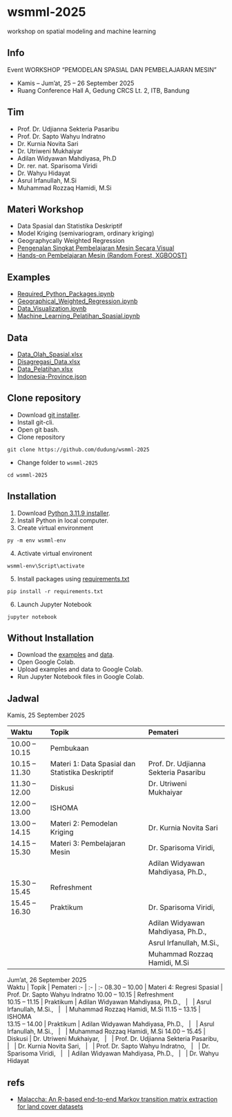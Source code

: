 # wsmml-2025
workshop on spatial modeling and machine learning


## Info
Event WORKSHOP “PEMODELAN SPASIAL DAN PEMBELAJARAN MESIN”
+ Kamis – Jum’at, 25 – 26 September 2025
+ Ruang Conference Hall A, Gedung CRCS Lt. 2, ITB, Bandung


## Tim
+ Prof. Dr. Udjianna Sekteria Pasaribu 
+ Prof. Dr. Sapto Wahyu Indratno
+ Dr. Kurnia Novita Sari 
+ Dr. Utriweni Mukhaiyar
+ Adilan Widyawan Mahdiyasa, Ph.D 
+ Dr. rer. nat. Sparisoma Viridi 
+ Dr. Wahyu Hidayat 
+ Asrul Irfanullah, M.Si
+ Muhammad Rozzaq Hamidi, M.Si


## Materi Workshop
- Data Spasial dan Statistika Deskriptif
- Model Kriging (semivariogram, ordinary kriging)
- Geographycally Weighted Regression
- [Pengenalan Singkat Pembelajaran Mesin Secara Visual](https://osf.io/q7nka)
- [Hands-on Pembelajaran Mesin (Random Forest, XGBOOST)](https://drive.google.com/file/d/1FrOhmdM-O74OfOa_YUUf89JNRyspfrhv/view?usp=drive_link)


## Examples
+ [Required_Python_Packages.ipynb](examples/Required_Python_Packages.ipynb)
+ [Geographical_Weighted_Regression.ipynb](examples/Geographical_Weighted_Regression.ipynb)
+ [Data_Visualization.ipynb](examples/Data_Visualization.ipynb)
+ [Machine_Learning_Pelatihan_Spasial.ipynb](examples/Machine_Learning_Pelatihan_Spasial.ipynb)


## Data
+ [Data_Olah_Spasial.xlsx](data/Data_Olah_Spasial.xlsx)
+ [Disagregasi_Data.xlsx](data/Disagregasi_Data.xlsx)
+ [Data_Pelatihan.xlsx](data/Data_Pelatihan.xlsx)
+ [Indonesia-Province.json](data/Indonesia_Province.json)


## Clone repository
+ Download [git installer](https://git-scm.com/downloads).
+ Install git-cli.
+ Open git bash.
+ Clone repository
```
git clone https://github.com/dudung/wsmml-2025
```
+ Change folder to `wsmml-2025`
```
cd wsmml-2025
```


## Installation
1. Download [Python 3.11.9 installer](https://www.python.org/downloads/release/python-3119/).
2. Install Python in local computer.
3. Create virtual environment
```
py -m env wsmml-env
```
4. Activate virtual environent
```
wsmml-env\Script\activate
```
5. Install packages using [requirements.txt](requirements.txt)
```
pip install -r requirements.txt
```
6. Launch Jupyter Notebook
```
jupyter notebook
```

## Without Installation
+ Download the [examples](examples) and [data](data).
+ Open Google Colab.
+ Upload examples and data to Google Colab.
+ Run Jupyter Notebook files in Google Colab.


## Jadwal
Kamis, 25 September 2025	

Waktu |	Topik | Pemateri
:- | :- | :-
10.00 – 10.15 | Pembukaan |	
10.15 – 11.30	| Materi 1: Data Spasial dan Statistika Deskriptif | Prof. Dr. Udjianna Sekteria Pasaribu
11.30 – 12.00	| Diskusi | Dr. Utriweni Mukhaiyar
12.00 – 13.00	| ISHOMA	
13.00 – 14.15	| Materi 2: Pemodelan Kriging | Dr. Kurnia Novita Sari
14.15 – 15.30	| Materi 3: Pembelajaran Mesin| Dr. Sparisoma Viridi,
&nbsp; | &nbsp; | Adilan  Widyawan Mahdiyasa, Ph.D.,
15.30 – 15.45	| Refreshment	
15.45 – 16.30	| Praktikum | Dr. Sparisoma Viridi,
&nbsp; | &nbsp; | Adilan Widyawan Mahdiyasa, Ph.D.,
&nbsp; | &nbsp; | Asrul Irfanullah, M.Si.,
&nbsp; | &nbsp; | Muhammad Rozzaq Hamidi, M.Si

Jum’at, 26 September 2025	
Waktu |	Topik | Pemateri
:- | :- | :-
08.30 – 10.00	| Materi 4: Regresi Spasial | Prof. Dr. Sapto Wahyu Indratno
10.00 – 10.15	| Refreshment	
10.15 – 11.15	| Praktikum | Adilan Widyawan Mahdiyasa, Ph.D., 
&nbsp; | &nbsp; | Asrul Irfanullah, M.Si.,
&nbsp; | &nbsp; | Muhammad Rozzaq Hamidi, M.Si
11.15 – 13.15 | ISHOMA	
13.15 – 14.00	| Praktikum | Adilan  Widyawan Mahdiyasa, Ph.D.,
&nbsp; | &nbsp; | Asrul Irfanullah, M.Si.,
&nbsp; | &nbsp; | Muhammad Rozzaq Hamidi, M.Si
14.00 – 15.45 | Diskusi | Dr. Utriweni Mukhaiyar,
&nbsp; | &nbsp; | Prof. Dr. Udjianna Sekteria Pasaribu,
&nbsp; | &nbsp; | Dr. Kurnia Novita Sari,
&nbsp; | &nbsp; | Prof. Dr. Sapto Wahyu Indratno,
&nbsp; | &nbsp; | Dr. Sparisoma Viridi,
&nbsp; | &nbsp; | Adilan Widyawan Mahdiyasa, Ph.D.,
&nbsp; | &nbsp; | Dr. Wahyu Hidayat


## refs
+ [Malaccha: An R-based end-to-end Markov transition matrix extraction for land cover datasets](https://doi.org/10.1016/j.softx.2023.101315)
